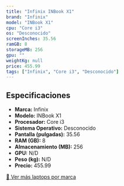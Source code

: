 ```yaml
---
title: "Infinix INBook X1"
brand: "Infinix"
model: "INBook X1"
cpu: "Core i3"
os: "Desconocido"
screenInches: 35.56
ramGB: 8
storageMB: 256
gpu: ""
weightKg: null
price: 455.99
tags: ["Infinix", "Core i3", "Desconocido"]
---
```

## Especificaciones

- **Marca:** Infinix
- **Modelo:** INBook X1
- **Procesador:** Core i3
- **Sistema Operativo:** Desconocido
- **Pantalla (pulgadas):** 35.56
- **RAM (GB):** 8
- **Almacenamiento (MB):** 256
- **GPU:** N/D
- **Peso (kg):** N/D
- **Precio:** 455.99

[:rocket: Ver más laptops por marca](/brand/infinix)
